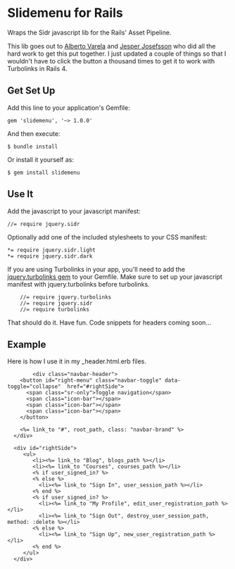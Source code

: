 # Slidemenu for Rails

Wraps the Sidr javascript lib for the Rails' Asset Pipeline.

This lib goes out to [Alberto Varela][1] and [Jesper Josefsson][2] who did all the hard work to get this put together.  I just updated a couple of things so that I wouldn't have to click the button a thousand times to get it to work with Turbolinks in Rails 4.

## Get Set Up

Add this line to your application's Gemfile:

    gem 'slidemenu', '~> 1.0.0'

And then execute:

    $ bundle install

Or install it yourself as:

    $ gem install slidemenu

## Use It

Add the javascript to your javascript manifest:

    //= require jquery.sidr

Optionally add one of the included stylesheets to your CSS manifest:

    *= require jquery.sidr.light
    *= require jquery.sidr.dark

If you are using Turbolinks in your app, you'll need to add the [jquery.turbolinks gem][3] to your Gemfile. Make sure to set up your javascript manifest with jquery.turbolinks before turbolinks.

		//= require jquery.turbolinks
		//= require jquery.sidr
		//= require turbolinks 

That should do it.  Have fun.  Code snippets for headers coming soon...

## Example

Here is how I use it in my _header.html.erb files.

			<div class="navbar-header">
        <button id="right-menu" class="navbar-toggle" data-toggle="collapse"  href="#rightSide">
          <span class="sr-only">Toggle navigation</span>
          <span class="icon-bar"></span>
          <span class="icon-bar"></span>
          <span class="icon-bar"></span>
        </button>

        <%= link_to "#", root_path, class: "navbar-brand" %>
      </div>

      <div id="rightSide">
         <ul>
            <li><%= link_to "Blog", blogs_path %></li>
            <li><%= link_to "Courses", courses_path %></li>
            <% if user_signed_in? %>
            <% else %>
              <li><%= link_to "Sign In", user_session_path %></li>
            <% end %>
            <% if user_signed_in? %>
              <li><%= link_to "My Profile", edit_user_registration_path %></li>
              <li><%= link_to "Sign Out", destroy_user_session_path, method: :delete %></li>
            <% else %>
              <li><%= link_to "Sign Up", new_user_registration_path %></li>
            <% end %>
         </ul>
      </div>



[1]:http://www.berriart.com/sidr/
[2]:https://github.com/jesjos
[3]:https://github.com/kossnocorp/jquery.turbolinks